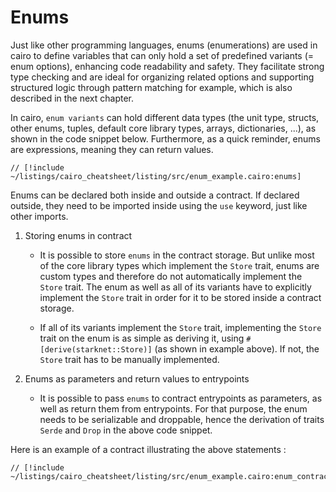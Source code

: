 # Enums

Just like other programming languages, enums (enumerations) are used in cairo to define variables that can only hold a set of predefined variants (= enum options), enhancing code readability and safety. They facilitate strong type checking and are ideal for organizing related options and supporting structured logic through pattern matching for example, which is also described in the next chapter.

In cairo, `enum variants` can hold different data types (the unit type, structs, other enums, tuples, default core library types, arrays, dictionaries, ...), as shown in the code snippet below. Furthermore, as a quick reminder, enums are expressions, meaning they can return values.

```cairo
// [!include ~/listings/cairo_cheatsheet/listing/src/enum_example.cairo:enums]
```

Enums can be declared both inside and outside a contract. If declared outside, they need to be imported inside using the `use` keyword, just like other imports.

1. Storing enums in contract

    - It is possible to store `enums` in the contract storage. But unlike most of the core library types which implement the `Store` trait, enums are custom types and therefore do not automatically implement the `Store` trait. The enum as well as all of its variants have to explicitly implement the `Store` trait in order for it to be stored inside a contract storage.

    - If all of its variants implement the `Store` trait, implementing the `Store` trait on the enum is as simple as deriving it, using `#[derive(starknet::Store)]` (as shown in example above). If not, the `Store` trait has to be manually implemented.
    <!-- -- see an example of manually implementing the `Store` trait for a complex type in chapter [Storing Arrays](/advanced-concepts/storing_arrays). -->

2. Enums as parameters and return values to entrypoints

    - It is possible to pass `enums` to contract entrypoints as parameters, as well as return them from entrypoints. For that purpose, the enum needs to be serializable and droppable, hence the derivation of traits `Serde` and `Drop` in the above code snippet.

Here is an example of a contract illustrating the above statements :

```cairo
// [!include ~/listings/cairo_cheatsheet/listing/src/enum_example.cairo:enum_contract]
```
